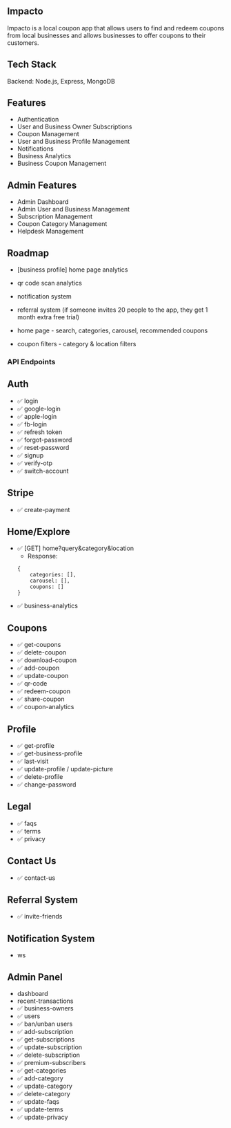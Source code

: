 ## Impacto
Impacto is a local coupon app that allows users to find and redeem coupons from local businesses and allows businesses to offer coupons to their customers.

## Tech Stack
Backend: Node.js, Express, MongoDB

## Features
- Authentication
- User and Business Owner Subscriptions
- Coupon Management
- User and Business Profile Management
- Notifications
- Business Analytics
- Business Coupon Management

## Admin Features
- Admin Dashboard
- Admin User and Business Management
- Subscription Management
- Coupon Category Management
- Helpdesk Management


## Roadmap
- [business profile] home page analytics
- qr code scan analytics
- notification system
- referral system (if someone invites 20 people to the app, they get 1 month extra free trial)

- home page - search, categories, carousel, recommended coupons
- coupon filters - category & location filters


### API Endpoints

## Auth
- ✅ login
- ✅ google-login
- ✅ apple-login
- ✅ fb-login
- ✅ refresh token
- ✅ forgot-password
- ✅ reset-password
- ✅ signup
- ✅ verify-otp
- ✅ switch-account

## Stripe
- ✅ create-payment

## Home/Explore
- ✅ [GET] home?query&category&location
    - Response: 
    ```
    {
        categories: [],
        carousel: [],
        coupons: []
    }
    ```
- ✅ business-analytics

## Coupons
- ✅ get-coupons
- ✅ delete-coupon
- ✅ download-coupon
- ✅ add-coupon
- ✅ update-coupon
- ✅ qr-code
- ✅ redeem-coupon
- ✅ share-coupon
- ✅ coupon-analytics

## Profile
- ✅ get-profile
- ✅ get-business-profile
- ✅ last-visit
- ✅ update-profile / update-picture
- ✅ delete-profile
- ✅ change-password

## Legal
- ✅ faqs
- ✅ terms
- ✅ privacy

## Contact Us
- ✅ contact-us

## Referral System
- ✅ invite-friends

## Notification System
- ws

## Admin Panel
- dashboard
- recent-transactions
- ✅ business-owners
- ✅ users
- ✅ ban/unban users
- ✅ add-subscription
- ✅ get-subscriptions
- ✅ update-subscription
- ✅ delete-subscription
- ✅ premium-subscribers
- ✅ get-categories
- ✅ add-category
- ✅ update-category
- ✅ delete-category
- ✅ update-faqs
- ✅ update-terms
- ✅ update-privacy


